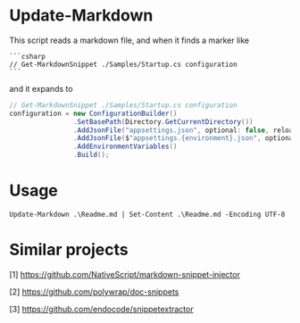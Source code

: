 ﻿# Update-Markdown

This script reads a markdown file, and when it finds a marker
like

````
```csharp
// Get-MarkdownSnippet ./Samples/Startup.cs configuration
```
````

and it expands to

```csharp
// Get-MarkdownSnippet ./Samples/Startup.cs configuration
configuration = new ConfigurationBuilder()
                .SetBasePath(Directory.GetCurrentDirectory())
                .AddJsonFile("appsettings.json", optional: false, reloadOnChange: true)
                .AddJsonFile($"appsettings.{environment}.json", optional: true)
                .AddEnvironmentVariables()
                .Build();
```

# Usage

```
Update-Markdown .\Readme.md | Set-Content .\Readme.md -Encoding UTF-8
```

[//]: # (This may be the most platform independent comment)

# Similar projects

[1] https://github.com/NativeScript/markdown-snippet-injector

[2] https://github.com/polywrap/doc-snippets

[3] https://github.com/endocode/snippetextractor

